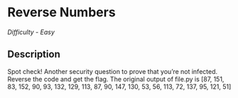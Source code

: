 # Reverse Numbers

*Difficulty - Easy*

## Description

Spot check! Another security question to prove that you’re not infected. Reverse the code and get the flag. The original output of file.py is [87, 151, 83, 152, 90, 93, 132, 129, 113, 87, 90, 147, 130, 53, 56, 113, 72, 137, 95, 121, 51]
